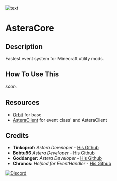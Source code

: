 ![text](https://media.discordapp.net/attachments/1145722986410803291/1311748439096168498/image.png?ex=6749fc6e&is=6748aaee&hm=5d57e36b6008939584d07fe7d9fb7c35c4ca1eabf2f9c74b46c6d459df60ff93&=&format=webp&quality=lossless "Astera Logo")

# AsteraCore
## Description
Fastest event system for Minecraft utility mods. 
## How To Use This
*soon.*
## Resources
- [Orbit](https://github.com/MeteorDevelopment/orbit) for base
- [AsteraClient](https://discord.gg/yMxcUfddsK) for event class' and AsteraClient
## Credits
- **Tinkoprof:** *Astera Developer* - [His Github](https://github.com/Tinkoprof)
- **Bobtu56** *Astera Developer* - [His Github](https://github.com/fakebobtu)
- **Goddanger:** *Astera Developer* - [His Github](https://github.com/veroneco) 
- **Chronos:** *Helped for EventHandler* - [His Github](https://github.com/ChronosMain)

[![Discord](https://img.shields.io/badge/Discord-7289DA?style=for-the-badge&logo=discord&logoColor=white
)]([https://discord.com/users/659044861256925185](https://discord.gg/yMxcUfddsK))
